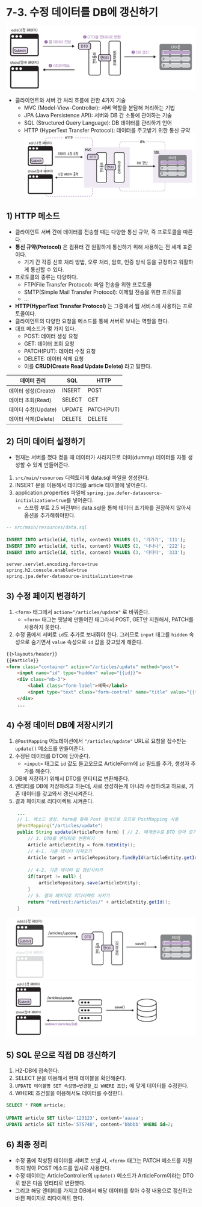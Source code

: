 # 7-3. 수정 데이터를 DB에 갱신하기
![수정 폼의 데이터가 DB로 갱신되는 과정](/media/Spring%20Boot/책/코딩%20자율학습%20스프링부트3%20자바%20백엔드%20개발%20입문/Part%202.%20게시판%20CRUD%20만들기/7.%20게시글%20수정하기%20-%20Update/수정%20폼의%20데이터가%20DB로%20갱신되는%20과정.png)
- 클라이언트와 서버 간 처리 흐름에 관한 4가지 기술
	- MVC (Model-View-Controller): 서버 역할을 분담해 처리하는 기법
	- JPA (Java Persistence API): 서버와 DB 간 소통에 관여하는 기술
	- SQL (Structured Query Language): DB 데이터를 관리하기 언어
	- HTTP (HyperText Transfer Protocol): 데이터를 주고받기 위한 통신 규약
![클라이언트-서버 간 데이터 처리를 위한 4가지 기술](/media/Spring%20Boot/책/코딩%20자율학습%20스프링부트3%20자바%20백엔드%20개발%20입문/Part%202.%20게시판%20CRUD%20만들기/7.%20게시글%20수정하기%20-%20Update/클라이언트-서버%20간%20데이터%20처리를%20위한%204가지%20기술.png)

## 1) HTTP 메소드
- 클라이언트 서버 간에 데이터를 전송할 때는 다양한 통신 규약, 즉 프로토콜을 따른다.
- **통신 규약(Protocol)** 은 컴퓨터 간 원활하게 통신하기 위해 사용하는 전 세계 표준이다.
	- 기기 간 각종 신호 처리 방법, 오류 처리, 암호, 인증 방식 등을 규정하고 워활하게 통신할 수 있다.
- 프로토콜의 종류는 다양하다.
	- FTP(File Transfer Protocol): 파일 전송을 위한 프로토콜
	- SMTP(Simple Mail Transfer Protocol): 이메일 전송을 위한 프로토콜
	- ...
- **HTTP(HyperText Transfer Protocol)** 는 그중에서 웹 서비스에 사용하는 프로토콜이다.
- 클라이언트의 다양한 요청을 메소드를 통해 서버로 보내는 역할을 한다.
- 대표 메소드가 몇 가지 있다.
	- POST: 데이터 생성 요청
	- GET: 데이터 조회 요청
	- PATCH(PUT): 데이터 수정 요청
	- DELETE: 데이터 삭제 요청
	- 이를 **CRUD(Create Read Update Delete)** 라고 말한다.

| 데이터 관리         | SQL    | HTTP       |
| -------------- | ------ | ---------- |
| 데이터 생성(Create) | INSERT | POST       |
| 데이터 조회(Read)   | SELECT | GET        |
| 데이터 수정(Update) | UPDATE | PATCH(PUT) |
| 데이터 삭제(Delete) | DELETE | DELETE     |

## 2) 더미 데이터 설정하기
- 현재는 서버를 껐다 켰을 때 데이터가 사라지므로 더미(dummy) 데이터를 자동 생성할 수 있게 만들어준다.

1. `src/main/resources` 디렉토리에 data.sql 파일을 생성한다.
2. INSERT 문을 이용해서 데이터를 article 테이블에 넣어준다.
3. application.properties 파일에 `spring.jpa.defer-datasource-initialization=true`를 넣어준다.
	- 스프링 부트 2.5 버전부터 data.sql을 통해 데이터 초기화를 권장하지 않아서 옵션을 추가해줘야한다.

```sql
-- src/main/resources/data.sql

INSERT INTO article(id, title, content) VALUES (1, '가가가', '111');
INSERT INTO article(id, title, content) VALUES (2, '나나나', '222');
INSERT INTO article(id, title, content) VALUES (3, '다다다', '333');
```

```
server.servlet.encoding.force=true
spring.h2.console.enabled=true
spring.jpa.defer-datasource-initialization=true
```

## 3) 수정 페이지 변경하기
1. `<form>` 태그에서 `action="/articles/update"` 로 바꿔준다.
	- `<form>` 태그는 옛날에 만들어진 태그라서 POST, GET만 지원해서, PATCH를 사용하지 못한다.
2. 수정 폼에서 서버로 `id`도 추가로 보내줘야 한다. 그러므로 `input` 태그를 `hidden` 속성으로 숨기면서 `value` 속성으로 `id` 값을 갖고있게 해준다.

```html
{{>layouts/header}}
{{#article}}
<form class="container" action="/articles/update" method="post">
    <input name="id" type="hidden" value="{{id}}">
    <div class="mb-3">
        <label class="form-label">제목</label>
        <input type="text" class="form-control" name="title" value="{{title}}">
    </div>
    ...
```

## 4) 수정 데이터 DB에 저장시키기
1. `@PostMapping` 어노테이션에서 `"/articles/update"` URL로 요청을 접수받는 `update()` 메소드를 만들어준다.
2. 수정된 데이터를 DTO에 담아준다.
	- `<input>` 태그로 `id` 값도 들고오므로 ArticleForm에 `id` 필드를 추가, 생성자 추가를 해준다.
3. DB에 저장하기 위해서 DTO를 엔티티로 변환해준다.
4. 엔티티를 DB에 저장하려고 하는데, 새로 생성하는게 아니라 수정하려고 하므로, 기존 데이터를 갖고와서 갱신시켜준다.
5. 결과 페이지로 리다이렉트 시켜준다.

```java
	...
	// 1. 메소드 생성. form을 통해 Post 형식으로 오므로 PostMapping 사용
    @PostMapping("/articles/update")
    public String update(ArticleForm form) { // 2. 매개변수로 DTO 받아 오기
	    // 3. DTO를 엔티티로 변환하기
        Article articleEntity = form.toEntity();
        // 4-1. 기존 데이터 가져오기
        Article target = articleRepository.findById(articleEntity.getId()).orElse(null);

		// 4-2. 기존 데이터 값 갱신시키기
        if(target != null) {
            articleRepository.save(articleEntity);
        }
        // 5. 결과 페이지로 리다이렉트 시키기
        return "redirect:/articles/" + articleEntity.getId();
    }
```

![DB에 저장된 기존 데이터가 갱신되는 과정](media/Spring%20Boot/책/코딩%20자율학습%20스프링부트3%20자바%20백엔드%20개발%20입문/Part%202.%20게시판%20CRUD%20만들기/7.%20게시글%20수정하기%20-%20Update/DB에%20저장된%20기존%20데이터가%20갱신되는%20과정.png)
![상세 페이지로 리다이렉트하는 과정](/media/Spring%20Boot/책/코딩%20자율학습%20스프링부트3%20자바%20백엔드%20개발%20입문/Part%202.%20게시판%20CRUD%20만들기/7.%20게시글%20수정하기%20-%20Update/상세%20페이지로%20리다이렉트하는%20과정.png)

## 5) SQL 문으로 직접 DB 갱신하기
1. H2-DB에 접속한다.
2. SELECT 문을 이용해서 현재 테이블을 확인해준다.
3. `UPDATE 테이블명 SET 속성명=변경할_값 WHERE 조건;` 에 맞게 데이터를 수정한다.
4. WHERE 조건절을 이용해서도 데이터를 수정한다.
```sql
SELECT * FROM article;

UPDATE article SET title='123123', content='aaaaa';
UPDATE article SET title='575748', content='bbbbb' WHERE id=2;
```

## 6) 최종 정리
- 수정 폼에 작성된 데이터를 서버로 보낼 시, `<form>` 태그는 PATCH 메소드를 지원하지 않아 POST 메소드를 임시로 사용한다.
- 수정 데이터는 ArticleController의 `update()` 메소드가 ArticleForm이라는 DTO로 받은 다음 엔티티로 변환했다.
- 그리고 해당 엔티티를 가지고 DB에서 해당 데이터를 찾아 수정 내용으로 갱신하고 바뀐 페이지로 리다이렉트 한다.
